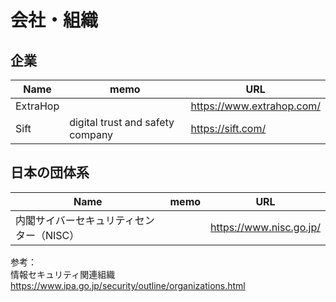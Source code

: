 # 会社・組織

## 企業

|Name|memo|URL|
----|----|----
|ExtraHop||https://www.extrahop.com/|
|Sift|digital trust and safety company|https://sift.com/|

## 日本の団体系

|Name|memo|URL|
----|----|----
|内閣サイバーセキュリティセンター（NISC）||https://www.nisc.go.jp/|


参考：  
情報セキュリティ関連組織  
https://www.ipa.go.jp/security/outline/organizations.html
